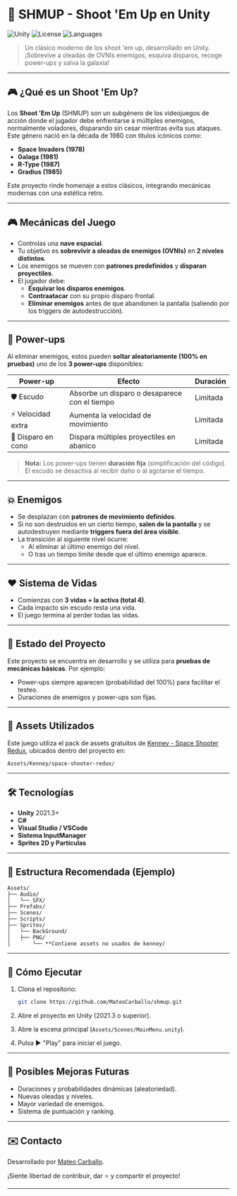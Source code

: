 # 🚀 SHMUP - Shoot 'Em Up en Unity

![Unity](https://img.shields.io/badge/Unity-2021.3+-black?logo=unity&logoColor=white)
![License](https://img.shields.io/github/license/MateoCarballo/shmup)
![Languages](https://img.shields.io/github/languages/top/MateoCarballo/shmup)

> Un clásico moderno de los shoot 'em up, desarrollado en Unity. ¡Sobrevive a oleadas de OVNIs enemigos, esquiva disparos, recoge power-ups y salva la galaxia!

---

## 🎮 ¿Qué es un Shoot 'Em Up?

Los **Shoot 'Em Up** (SHMUP) son un subgénero de los videojuegos de acción donde el jugador debe enfrentarse a múltiples enemigos, normalmente voladores, disparando sin cesar mientras evita sus ataques. Este género nació en la década de 1980 con títulos icónicos como:

- **Space Invaders (1978)**
- **Galaga (1981)**
- **R-Type (1987)**
- **Gradius (1985)**

Este proyecto rinde homenaje a estos clásicos, integrando mecánicas modernas con una estética retro.

---

## 🎮 Mecánicas del Juego

- Controlas una **nave espacial**.
- Tu objetivo es **sobrevivir a oleadas de enemigos (OVNIs)** en **2 niveles distintos**.
- Los enemigos se mueven con **patrones predefinidos** y **disparan proyectiles**.
- El jugador debe:
  - **Esquivar los disparos enemigos**.
  - **Contraatacar** con su propio disparo frontal.
  - **Eliminar enemigos** antes de que abandonen la pantalla (saliendo por los triggers de autodestrucción).

---

## 🎁 Power-ups

Al eliminar enemigos, estos pueden **soltar aleatoriamente (100% en pruebas)** uno de los **3 power-ups** disponibles:

| Power-up               | Efecto                                      | Duración     |
|------------------------|---------------------------------------------|--------------|
| 🛡️ Escudo             | Absorbe un disparo o desaparece con el tiempo | Limitada     |
| ⚡ Velocidad extra     | Aumenta la velocidad de movimiento           | Limitada     |
| 🔫 Disparo en cono     | Dispara múltiples proyectiles en abanico     | Limitada     |

> **Nota:** Los power-ups tienen **duración fija** (simplificación del código). El escudo se desactiva al recibir daño o al agotarse el tiempo.

---

## 💥 Enemigos

- Se desplazan con **patrones de movimiento definidos**.
- Si no son destruidos en un cierto tiempo, **salen de la pantalla** y se autodestruyen mediante **triggers fuera del área visible**.
- La transición al siguiente nivel ocurre:
  - Al eliminar al último enemigo del nivel.
  - O tras un tiempo límite desde que el último enemigo aparece.

---

## ❤️ Sistema de Vidas

- Comienzas con **3 vidas + la activa (total 4)**.
- Cada impacto sin escudo resta una vida.
- El juego termina al perder todas las vidas.

---

## 🧪 Estado del Proyecto

Este proyecto se encuentra en desarrollo y se utiliza para **pruebas de mecánicas básicas**. Por ejemplo:

- Power-ups siempre aparecen (probabilidad del 100%) para facilitar el testeo.
- Duraciones de enemigos y power-ups son fijas.

---

## 🎨 Assets Utilizados

Este juego utiliza el pack de assets gratuitos de [Kenney - Space Shooter Redux](https://kenney.nl/assets/space-shooter-redux), ubicados dentro del proyecto en:

```
Assets/Kenney/space-shooter-redux/
```

---

## 🛠️ Tecnologías

- **Unity** 2021.3+
- **C#**
- **Visual Studio / VSCode**
- **Sistema InputManager**
- **Sprites 2D y Partículas**

---

## 📁 Estructura Recomendada (Ejemplo)

```
Assets/
├── Audio/
│   └── SFX/
├── Prefabs/
├── Scenes/
├── Scripts/
├── Sprites/
│   └── BackGround/
│   ├── PNG/
│       └── **Contiene assets no usados de kenney/

```

---

## 🚀 Cómo Ejecutar

1. Clona el repositorio:
   ```bash
   git clone https://github.com/MateoCarballo/shmup.git
   ```

2. Abre el proyecto en Unity (2021.3 o superior).

3. Abre la escena principal (`Assets/Scenes/MainMenu.unity`).

4. Pulsa ▶️ "Play" para iniciar el juego.

---

## 🔮 Posibles Mejoras Futuras

- Duraciones y probabilidades dinámicas (aleatoriedad).
- Nuevas oleadas y niveles.
- Mayor variedad de enemigos.
- Sistema de puntuación y ranking.

---

## ✉️ Contacto

Desarrollado por [Mateo Carballo](https://github.com/MateoCarballo).

¡Siente libertad de contribuir, dar ⭐ y compartir el proyecto!

---

